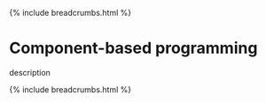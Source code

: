 {% include breadcrumbs.html %}

# Component-based programming

description

{% include breadcrumbs.html %}
